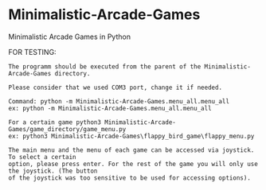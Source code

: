 # Minimalistic-Arcade-Games
Minimalistic Arcade Games in Python


FOR TESTING:

    The programm should be executed from the parent of the Minimalistic-Arcade-Games directory.
    
    Please consider that we used COM3 port, change it if needed.
    
    Command: python -m Minimalistic-Arcade-Games.menu_all.menu_all
    ex: python -m Minimalistic-Arcade-Games.menu_all.menu_all

    For a certain game python3 Minimalistic-Arcade-Games/game_directory/game_menu.py
    ex: python3 Minimalistic-Arcade-Games\flappy_bird_game\flappy_menu.py

    The main menu and the menu of each game can be accessed via joystick. To select a certain 
    option, please press enter. For the rest of the game you will only use the joystick. (The button
    of the joystick was too sensitive to be used for accessing options).
